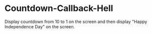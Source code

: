 # Countdown-Callback-Hell
Display countdown from 10 to 1 on the screen and then display "Happy Independence Day" on the screen.
